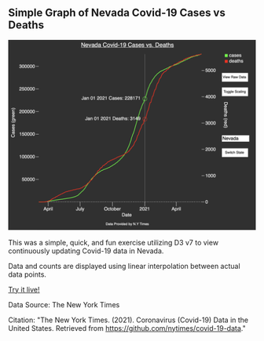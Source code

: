 ## Simple Graph of Nevada Covid-19 Cases vs Deaths

![](graphics/demov4.png)

This was a simple, quick, and fun exercise utilizing D3 v7 to view continuously updating Covid-19 data in Nevada.

Data and counts are displayed using linear interpolation between actual data points.

[Try it live!](https://raw.githack.com/thenick775/data_visualizations/master/covid19_nevada_d3/nevada-covid-19.html)

Data Source: The New York Times

Citation:
"The New York Times. (2021). Coronavirus (Covid-19) Data in the United States. Retrieved from https://github.com/nytimes/covid-19-data."
